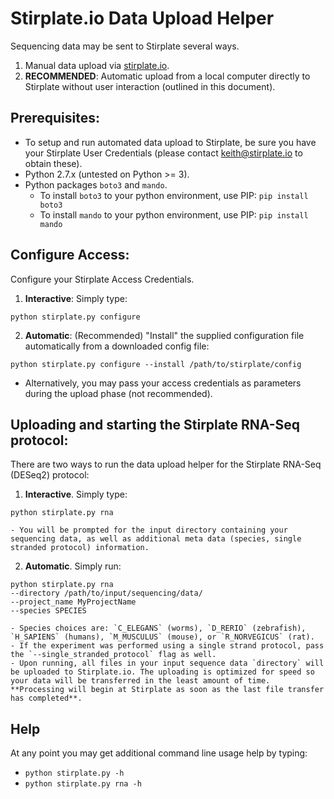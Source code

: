 Stirplate.io Data Upload Helper
===============================

Sequencing data may be sent to Stirplate several ways.

1. Manual data upload via [stirplate.io](https://stirplate.io).
2. **RECOMMENDED**: Automatic upload from a local computer directly to Stirplate without user interaction (outlined in this document).


Prerequisites:
--------------
- To setup and run automated data upload to Stirplate, be sure you have your Stirplate User Credentials (please contact keith@stirplate.io to obtain these).
- Python 2.7.x (untested on Python >= 3).
- Python packages `boto3` and `mando`.
	- To install `boto3` to your python environment, use PIP: `pip install boto3`
	- To install `mando` to your python environment, use PIP: `pip install mando`


Configure Access:
-----------------
Configure your Stirplate Access Credentials.

1. **Interactive**: Simply type:
```
python stirplate.py configure
```

2. **Automatic**: (Recommended) "Install" the supplied configuration file automatically from a downloaded config file:
```
python stirplate.py configure --install /path/to/stirplate/config
```

- Alternatively, you may pass your access credentials as parameters during the upload phase (not recommended).


Uploading and starting the Stirplate RNA-Seq protocol:
------------------------------------------------------
There are two ways to run the data upload helper for the Stirplate RNA-Seq (DESeq2) protocol:

1. **Interactive**. Simply type:
```
python stirplate.py rna
```
	- You will be prompted for the input directory containing your sequencing data, as well as additional meta data (species, single stranded protocol) information.

2. **Automatic**. Simply run:
```
python stirplate.py rna
--directory /path/to/input/sequencing/data/
--project_name MyProjectName
--species SPECIES
```
	- Species choices are: `C_ELEGANS` (worms), `D_RERIO` (zebrafish), `H_SAPIENS` (humans), `M_MUSCULUS` (mouse), or `R_NORVEGICUS` (rat).
	- If the experiment was performed using a single strand protocol, pass the `--single_stranded_protocol` flag as well.
	- Upon running, all files in your input sequence data `directory` will be uploaded to Stirplate.io. The uploading is optimized for speed so your data will be transferred in the least amount of time. **Processing will begin at Stirplate as soon as the last file transfer has completed**.

Help
----
At any point you may get additional command line usage help by typing:

- `python stirplate.py -h`
- `python stirplate.py rna -h`